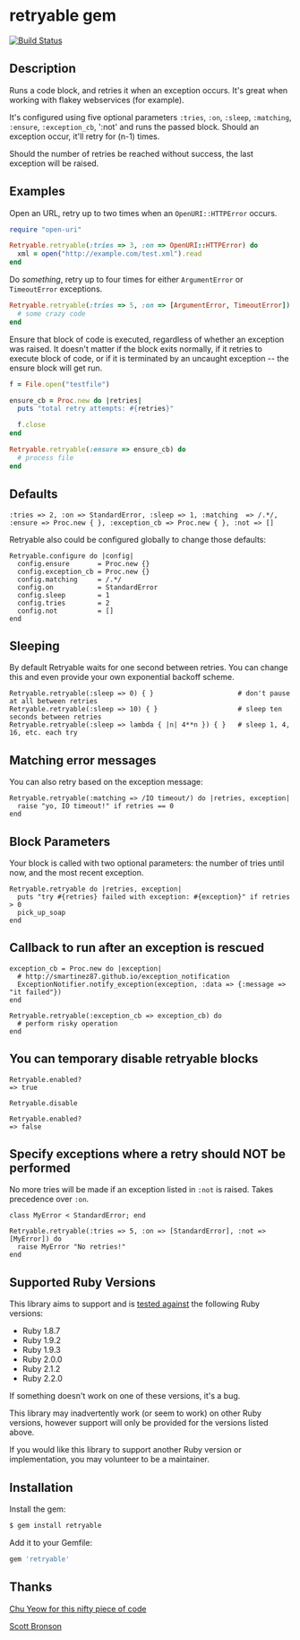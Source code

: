retryable gem
=====

[![Build Status](https://travis-ci.org/nfedyashev/retryable.png?branch=master)](https://travis-ci.org/nfedyashev/retryable)

Description
--------

Runs a code block, and retries it when an exception occurs. It's great when
working with flakey webservices (for example).

It's configured using five optional parameters `:tries`, `:on`, `:sleep`, `:matching`, `:ensure`, `:exception_cb`, ':not' and
runs the passed block. Should an exception occur, it'll retry for (n-1) times.

Should the number of retries be reached without success, the last exception
will be raised.


Examples
--------

Open an URL, retry up to two times when an `OpenURI::HTTPError` occurs.

``` ruby
require "open-uri"

Retryable.retryable(:tries => 3, :on => OpenURI::HTTPError) do
  xml = open("http://example.com/test.xml").read
end
```

Do _something_, retry up to four times for either `ArgumentError` or
`TimeoutError` exceptions.

``` ruby
Retryable.retryable(:tries => 5, :on => [ArgumentError, TimeoutError]) do
  # some crazy code
end
```

Ensure that block of code is executed, regardless of whether an exception was raised. It doesn't matter if the block exits normally, if it retries to execute block of code, or if it is terminated by an uncaught exception -- the ensure block will get run.

``` ruby
f = File.open("testfile")

ensure_cb = Proc.new do |retries|
  puts "total retry attempts: #{retries}"

  f.close
end

Retryable.retryable(:ensure => ensure_cb) do
  # process file
end
```

## Defaults

    :tries => 2, :on => StandardError, :sleep => 1, :matching  => /.*/, :ensure => Proc.new { }, :exception_cb => Proc.new { }, :not => []

Retryable also could be configured globally to change those defaults:

```
Retryable.configure do |config|
  config.ensure       = Proc.new {}
  config.exception_cb = Proc.new {}
  config.matching     = /.*/
  config.on           = StandardError
  config.sleep        = 1
  config.tries        = 2
  config.not          = []
end
```


Sleeping
--------
By default Retryable waits for one second between retries. You can change this and even provide your own exponential backoff scheme.

```
Retryable.retryable(:sleep => 0) { }                     # don't pause at all between retries
Retryable.retryable(:sleep => 10) { }                    # sleep ten seconds between retries
Retryable.retryable(:sleep => lambda { |n| 4**n }) { }   # sleep 1, 4, 16, etc. each try
```

Matching error messages
--------
You can also retry based on the exception message:

```
Retryable.retryable(:matching => /IO timeout/) do |retries, exception|
  raise "yo, IO timeout!" if retries == 0
end
```

Block Parameters
--------
Your block is called with two optional parameters: the number of tries until now, and the most recent exception.

```
Retryable.retryable do |retries, exception|
  puts "try #{retries} failed with exception: #{exception}" if retries > 0
  pick_up_soap
end
```

Callback to run after an exception is rescued
--------

```
exception_cb = Proc.new do |exception|
  # http://smartinez87.github.io/exception_notification
  ExceptionNotifier.notify_exception(exception, :data => {:message => "it failed"})
end

Retryable.retryable(:exception_cb => exception_cb) do
  # perform risky operation
end
```

You can temporary disable retryable blocks
--------

```
Retryable.enabled?
=> true

Retryable.disable

Retryable.enabled?
=> false
```

Specify exceptions where a retry should NOT be performed
--------
No more tries will be made if an exception listed in `:not` is raised.
Takes precedence over `:on`.

```
class MyError < StandardError; end

Retryable.retryable(:tries => 5, :on => [StandardError], :not => [MyError]) do
  raise MyError "No retries!"
end

```

Supported Ruby Versions
-------

This library aims to support and is [tested against][travis] the following Ruby
versions:

* Ruby 1.8.7
* Ruby 1.9.2
* Ruby 1.9.3
* Ruby 2.0.0
* Ruby 2.1.2
* Ruby 2.2.0

If something doesn't work on one of these versions, it's a bug.

This library may inadvertently work (or seem to work) on other Ruby versions,
however support will only be provided for the versions listed above.

If you would like this library to support another Ruby version or
implementation, you may volunteer to be a maintainer.


Installation
-------

Install the gem:

``` bash
$ gem install retryable
```

Add it to your Gemfile:

``` ruby
gem 'retryable'
```

## Thanks

[Chu Yeow for this nifty piece of code](http://blog.codefront.net/2008/01/14/retrying-code-blocks-in-ruby-on-exceptions-whatever/)

[Scott Bronson](https://github.com/bronson/retryable)

[travis]: http://travis-ci.org/nfedyashev/retryable
